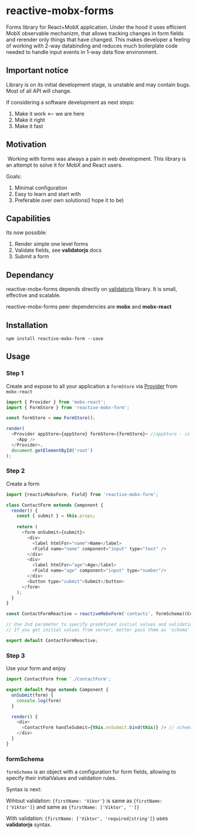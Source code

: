 # reactive-mobx-forms
Forms library for React+MobX application. Under the hood it uses efficient MobX observable mechanizm, that allows tracking changes in form fields and rerender only things that have changed. This makes developer a feeling of working with 2-way databinding and reduces much boilerplate code needed to handle input events in 1-way data flow environment. 

## Important notice
Library is on its initial development stage, is unstable and may contain bugs. Most of all API will change.

If considering a software development as next steps:
1. Make it work <-- we are here
2. Make it right
3. Make it fast

## Motivation
 Working with forms was always a pain in web development. This library is an attempt to solve it for MobX and React users.
 
 Goals:
 1. Minimal configuration
 2. Easy to learn and start with
 3. Preferable over own solutions(I hope it to be)

 ## Capabilities
 Its now possible: 
 1. Render simple one level forms
 2. Validate fields, see **validatorjs** docs
 3. Submit a form
 
 ## Dependancy
 reactive-mobx-forms depends directly on [validatorjs](https://github.com/skaterdav85/validatorjs) library. It is small, effective and scalable. 
 
 reactive-mobx-forms peer dependencies are **mobx** and **mobx-react**
 
 ## Installation
 
 ```
 npm install reactive-mobx-form --save
 ```
 
## Usage

### Step 1
Create and expose to all your application a `formStore` via [Provider](https://github.com/mobxjs/mobx-react#provider-and-inject) from `mobx-react`

```javascript
import { Provider } from 'mobx-react';
import { FormStore } from 'reactive-mobx-form';

const formStore = new FormStore();

render(
  <Provider appStore={appStore} formStore={formStore}> //appStore - is any other store in your application
    <App />
  </Provider>,
  document.getElementById('root')
);
```

### Step 2
Create a form

```javascript
import {reactivMobxForm, Field} from 'reactive-mobx-form';

class ContactForm extends Component {
  render() {
    const { submit } = this.props;
    
    return (
      <form onSubmit={submit}>
        <div>
          <label htmlFor="name">Name</label>
          <Field name="name" component="input" type="text" />
        </div>
        <div>
          <label htmlFor="age">Age</label>
          <Field name="age" component="input" type="number"/>
        </div>
        <button type="submit">Submit</button>
      </form>
    );
  }
}

const ContactFormReactive = reactiveMobxForm('contacts', formSchema)(ContactForm); // 2nd parameter (formSchema) is optional. 

// Use 2nd parameter to specify predefined initial values and validation rules, see format below.
// If you get initial values from server, better pass them as 'schema' paramter to Form in parent component

export default ContactFormReactive;
```

### Step 3
Use your form and enjoy

```javascript
import ContactForm from './ContactForm';

export default Page extends Component {
  onSubmit(form) {
    console.log(form)
  }

  render() {
    <div>
      <ContactForm handleSubmit={this.onSubmit.bind(this)} /> // schema={{fieldName: [initialValue, rules]}} optional parameter
    </div>
  }
}
```

### formSchema
`formSchema` is an object with a configuration for form fields, allowing to specify their initialValues and validation rules.

Syntax is next:

Wihtout validation:
`{firstName: 'Vikor'}` is same as `{firstName: ['Viktor']}` and same as `{firstName: ['Viktor', '']}` 

With validation:
`{firstName: ['Viktor', 'required|string']}` uses **validatorjs** syntax.